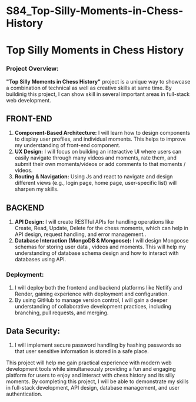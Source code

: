 # S84_Top-Silly-Moments-in-Chess-History

Top Silly Moments in Chess History
=
### Project Overview:
 **"Top Silly Moments in Chess History"** project is a unique way to showcase a combination of technical as well as creative skills at  same time. By buildinig this project, I can show skill in several important areas in full-stack web development.

## FRONT-END

1. **Component-Based Architecture:** I will learn how to design components to display user profiles, and individual moments. This helps to improve my understanding of front-end component.    
2. **UX Design:** I will focus on building an interactive UI where users can easily navigate through many videos and moments, rate them, and submit their own moments/videos or add comments to that moments / videos.
3.  **Routing & Navigation:** Using Js and react to navigate and design different views (e.g., login page, home page, user-specific list) will sharpen my skills.

## BACKEND

1.  **API Design:** I will create RESTful APIs for handling operations like Create, Read, Update, Delete for the chess moments, which can help in API design, request handling, and error management..
3. **Database Interaction (MongoDB & Mongoose):** I will design Mongoose schemas for storing user data , videos and moments. This will help my understanding of database schema design and how to interact with databases using API.

### Deployment:

1. I will deploy both the frontend and backend platforms like Netlify and Render, gaining experience with deployment and configuration.
2. By using GitHub to manage version control, I will gain a deeper understanding of collaborative development practices, including branching, pull requests, and merging.

## Data Security:
1. I will implement secure password handling by hashing passwords so that user sensitive information is stored in a safe place.
  
This project will help me gain practical experience with modern web development tools while simultaneously providing a fun and engaging platform for users to enjoy and interact with chess history and its silly moments. By completing this project, I will be able to demonstrate my skills in full-stack development, API design, database management, and user authentication.